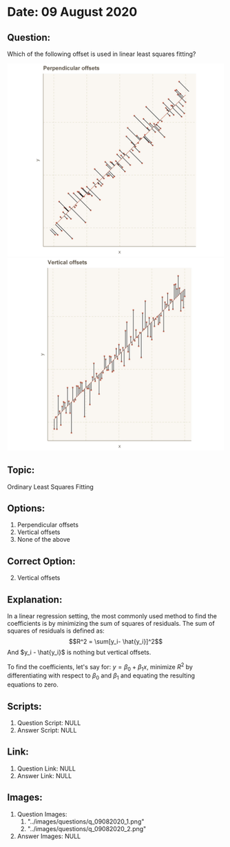 # Date: 09 August 2020

## Question:
Which of the following offset is used in linear least squares fitting?

![](../images/questions/q_09082020_1.png)
![](../images/questions/q_09082020_2.png)

## Topic:
Ordinary Least Squares Fitting

## Options:
1. Perpendicular offsets
2. Vertical offsets
3. None of the above

## Correct Option:
2. Vertical offsets

## Explanation:
In a linear regression setting, the most commonly used method to find the coefficients is by minimizing the sum of squares of residuals. The sum of squares of residuals is defined as:
$$R^2 = \sum[y_i- \hat{y_i}]^2$$
And $y_i - \hat{y_i}$ is nothing but vertical offsets. 

To find the coefficients, let's say for: $y = \beta_0 + \beta_1x$, minimize $R^2$ by differentiating with respect to $\beta_0$ and $\beta_1$ and equating the resulting equations to zero.

## Scripts:
1. Question Script: NULL
2. Answer Script: NULL

## Link:
1. Question Link: NULL
2. Answer Link: NULL

## Images:
1. Question Images:
   1. "../images/questions/q_09082020_1.png"
   2. "../images/questions/q_09082020_2.png"
2. Answer Images: NULL
